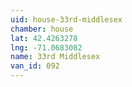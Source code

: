 ```yaml
---
uid: house-33rd-middlesex
chamber: house
lat: 42.4263278
lng: -71.0683082
name: 33rd Middlesex
van_id: 092
---
```

